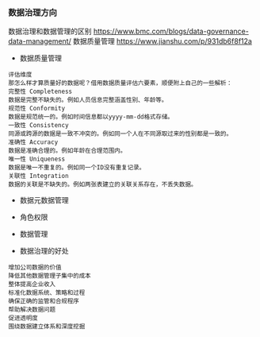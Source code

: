 ### 数据治理方向
数据治理和数据管理的区别
https://www.bmc.com/blogs/data-governance-data-management/
数据质量管理
https://www.jianshu.com/p/931db6f8f12a
- 数据质量管理
```
评估维度
那怎么样才算质量好的数据呢？借用数据质量评估六要素，顺便附上自己的一些解析：
完整性 Completeness
数据是完整不缺失的。例如人员信息完整涵盖性别、年龄等。
规范性 Conformity
数据是规范统一的。例如时间信息都以yyyy-mm-dd格式存储。
一致性 Consistency
同源或跨源的数据是一致不冲突的。例如同一个人在不同源取过来的性别都是一致的。
准确性 Accuracy
数据是准确合理的。例如年龄在合理范围内。
唯一性 Uniqueness
数据是唯一不重复的。例如同一个ID没有重复记录。
关联性 Integration
数据的关联是不缺失的。例如两张表建立的关联关系存在，不丢失数据。
```
- 数据元数据管理

- 角色权限

- 数据管理


- 数据治理的好处
```
增加公司数据的价值
降低其他数据管理子集中的成本
整体提高企业收入
标准化数据系统、策略和过程
确保正确的监管和合规程序
帮助解决数据问题
促进透明度
围绕数据建立体系和深度挖掘
```